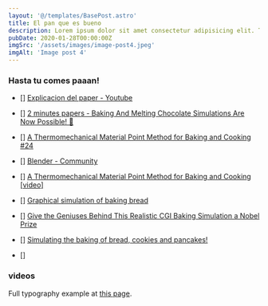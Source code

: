 ```yaml
---
layout: '@/templates/BasePost.astro'
title: El pan que es bueno
description: Lorem ipsum dolor sit amet consectetur adipisicing elit. Tenetur vero esse non molestias eos excepturi.
pubDate: 2020-01-28T00:00:00Z
imgSrc: '/assets/images/image-post4.jpeg'
imgAlt: 'Image post 4'
---
```


### Hasta tu comes paaan!

- [] [Explicacion del paper - Youtube](https://www.youtube.com/watch?v=iBpolaB4DqA)
- [] [2 minutes papers - Baking And Melting Chocolate Simulations Are Now Possible! 🍫](https://www.youtube.com/watch?v=SIGQSgifs6s)
- [] [A Thermomechanical Material Point Method for Baking and Cooking #24](https://github.com/j20232/survey/issues/24)
- [] [Blender - Community ](https://blender.community/c/rightclickselect/vVdbbc/?sorting=hot)
- [] [	A Thermomechanical Material Point Method for Baking and Cooking [video]](https://news.ycombinator.com/item?id=21623721)
- [] [Graphical simulation of baking bread](https://boingboing.net/2019/11/15/graphical-simulation-of-baking.html  )


- [] [Give the Geniuses Behind This Realistic CGI Baking Simulation a Nobel Prize](https://www.vice.com/en/article/gyze93/give-the-geniuses-behind-this-realistic-cgi-baking-simulation-a-nobel-prize)
- [] [Simulating the baking of bread, cookies and pancakes!](https://beforesandafters.com/2019/11/13/simulating-the-baking-of-bread-cookies-and-pancakes/)
- [] []()


### videos


Full typography example at [this page](./example-post).
